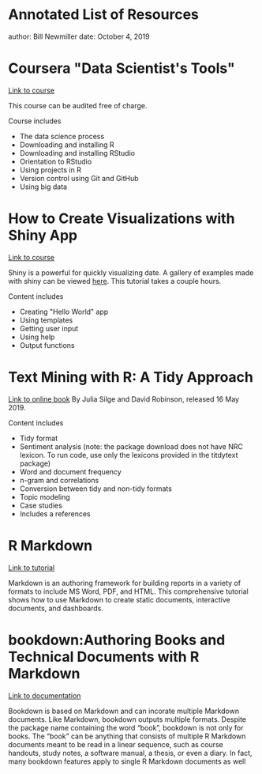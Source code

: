 Annotated List of Resources
========================================================
author: Bill Newmiller 
date: October 4, 2019



Coursera "Data Scientist's Tools"
========================================================
[Link to course](https://www.coursera.org/learn/data-scientists-tools/home/welcome) 

This course can be audited free of charge. 

Course  includes
- The data science process
- Downloading and installing R  
- Downloading and installing RStudio  
- Orientation to RStudio  
- Using projects in R  
- Version control using Git and GitHub  
- Using big data

How to Create Visualizations with Shiny App
========================================================
[Link to course](https://shiny.rstudio.com/tutorial/)

Shiny is a powerful for quickly visualizing date. A gallery of examples made with shiny can be viewed [here](https://shiny.rstudio.com/gallery/). This tutorial takes a couple hours.

Content includes
- Creating "Hello World" app  
- Using templates  
- Getting user input  
- Using help  
- Output functions  


Text Mining with R: A Tidy Approach
========================================================
[Link to online book](https://www.tidytextmining.com/)
By Julia Silge and David Robinson, released 16 May 2019.

Content includes 
- Tidy format  
- Sentiment analysis (note: the package download does not have NRC lexicon. To run code, use only the lexicons provided in the titdytext package)  
- Word and document frequency  
- n-gram and correlations  
- Conversion between tidy and non-tidy formats  
- Topic modeling  
- Case studies  
- Includes a references  

R Markdown
========================================================
[Link to tutorial](https://rmarkdown.rstudio.com/lesson-1.html)

Markdown is an authoring framework for building reports in a variety of formats to include MS Word, PDF, and HTML. This comprehensive tutorial shows how to use Markdown to create static documents, interactive documents, and dashboards.

bookdown:Authoring Books and Technical Documents with R Markdown
========================================================
[Link to documentation](https://bookdown.org/yihui/bookdown/)

Bookdown is based on Markdown and can incorate multiple Markdown documents. Like Markdown, bookdown outputs multiple formats. Despite the package name containing the word “book”, bookdown is not only for books. The “book” can be anything that consists of multiple R Markdown documents meant to be read in a linear sequence, such as course handouts, study notes, a software manual, a thesis, or even a diary. In fact, many bookdown features apply to single R Markdown documents as well

